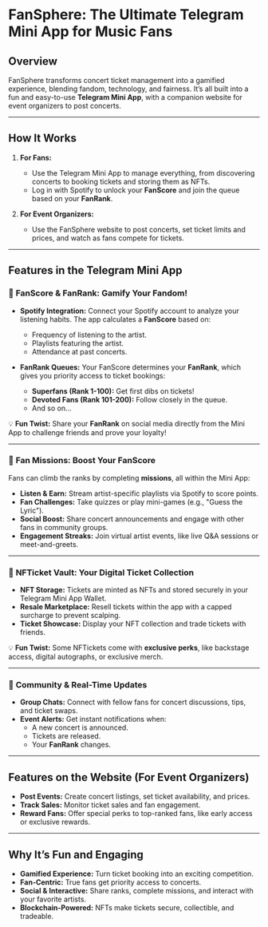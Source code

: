 # **FanSphere: The Ultimate Telegram Mini App for Music Fans**

## **Overview**  
FanSphere transforms concert ticket management into a gamified experience, blending fandom, technology, and fairness. It’s all built into a fun and easy-to-use **Telegram Mini App**, with a companion website for event organizers to post concerts.

---

## **How It Works**  
1. **For Fans:**  
   - Use the Telegram Mini App to manage everything, from discovering concerts to booking tickets and storing them as NFTs.  
   - Log in with Spotify to unlock your **FanScore** and join the queue based on your **FanRank**.  

2. **For Event Organizers:**  
   - Use the FanSphere website to post concerts, set ticket limits and prices, and watch as fans compete for tickets.

---

## **Features in the Telegram Mini App**

### 🎸 **FanScore & FanRank: Gamify Your Fandom!**  
- **Spotify Integration:** Connect your Spotify account to analyze your listening habits. The app calculates a **FanScore** based on:  
  - Frequency of listening to the artist.  
  - Playlists featuring the artist.  
  - Attendance at past concerts.  

- **FanRank Queues:** Your FanScore determines your **FanRank**, which gives you priority access to ticket bookings:  
  - **Superfans (Rank 1-100):** Get first dibs on tickets!  
  - **Devoted Fans (Rank 101-200):** Follow closely in the queue.  
  - And so on…  

💡 **Fun Twist:** Share your **FanRank** on social media directly from the Mini App to challenge friends and prove your loyalty!

---

### 🕺 **Fan Missions: Boost Your FanScore**  
Fans can climb the ranks by completing **missions**, all within the Mini App:  
- **Listen & Earn:** Stream artist-specific playlists via Spotify to score points.  
- **Fan Challenges:** Take quizzes or play mini-games (e.g., "Guess the Lyric").  
- **Social Boost:** Share concert announcements and engage with other fans in community groups.  
- **Engagement Streaks:** Join virtual artist events, like live Q&A sessions or meet-and-greets.

---

### 🎫 **NFTicket Vault: Your Digital Ticket Collection**  
- **NFT Storage:** Tickets are minted as NFTs and stored securely in your Telegram Mini App Wallet.  
- **Resale Marketplace:** Resell tickets within the app with a capped surcharge to prevent scalping.  
- **Ticket Showcase:** Display your NFT collection and trade tickets with friends.  

💡 **Fun Twist:** Some NFTickets come with **exclusive perks**, like backstage access, digital autographs, or exclusive merch.

---

### 📱 **Community & Real-Time Updates**  
- **Group Chats:** Connect with fellow fans for concert discussions, tips, and ticket swaps.  
- **Event Alerts:** Get instant notifications when:  
  - A new concert is announced.  
  - Tickets are released.  
  - Your **FanRank** changes.

---

## **Features on the Website (For Event Organizers)**  
- **Post Events:** Create concert listings, set ticket availability, and prices.  
- **Track Sales:** Monitor ticket sales and fan engagement.  
- **Reward Fans:** Offer special perks to top-ranked fans, like early access or exclusive rewards.

---

## **Why It’s Fun and Engaging**  
- **Gamified Experience:** Turn ticket booking into an exciting competition.  
- **Fan-Centric:** True fans get priority access to concerts.  
- **Social & Interactive:** Share ranks, complete missions, and interact with your favorite artists.  
- **Blockchain-Powered:** NFTs make tickets secure, collectible, and tradeable.
